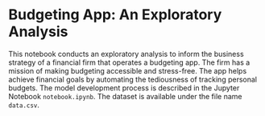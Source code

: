 # Budgeting App: An Exploratory Analysis
This notebook conducts an exploratory analysis to inform the business strategy of a financial firm that operates a budgeting app. The firm has a mission of making budgeting accessible and stress-free. The app helps achieve financial goals by automating the tediousness of tracking personal budgets.
The model development process is described in the Jupyter Notebook `notebook.ipynb`. The dataset is available under the file name `data.csv`.
